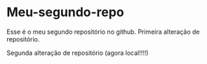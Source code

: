 # Meu-segundo-repo
Esse é o meu segundo repositório no github.
Primeira alteração de repositório.

Segunda alteração de repositório (agora local!!!!)
